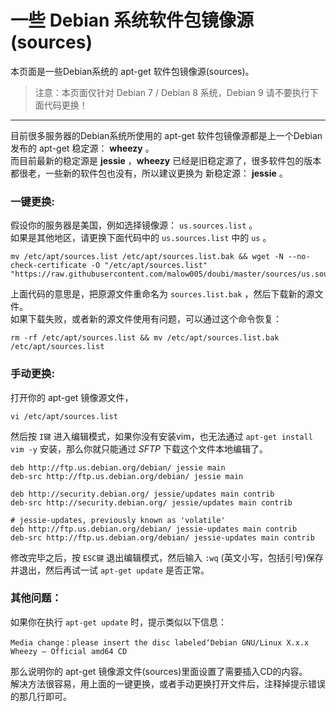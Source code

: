 
# 一些 Debian 系统软件包镜像源(sources)

本页面是一些Debian系统的 apt-get 软件包镜像源(sources)。  
> 注意：本页面仅针对 Debian 7 / Debian 8 系统，Debian 9 请不要执行下面代码更换！

----

目前很多服务器的Debian系统所使用的 apt-get 软件包镜像源都是上一个Debian发布的 apt-get 稳定源： **wheezy** 。  
而目前最新的稳定源是 **jessie** ，**wheezy** 已经是旧稳定源了，很多软件包的版本都很老，一些新的软件包也没有，所以建议更换为 新稳定源： **jessie** 。

### 一键更换:
假设你的服务器是美国，例如选择镜像源： `us.sources.list` 。  
如果是其他地区，请更换下面代码中的 `us.sources.list` 中的 `us` 。
```
mv /etc/apt/sources.list /etc/apt/sources.list.bak && wget -N --no-check-certificate -O "/etc/apt/sources.list" "https://raw.githubusercontent.com/malow005/doubi/master/sources/us.sources.list"
```
上面代码的意思是，把原源文件重命名为 `sources.list.bak` ，然后下载新的源文件。  
如果下载失败，或者新的源文件使用有问题，可以通过这个命令恢复：
```
rm -rf /etc/apt/sources.list && mv /etc/apt/sources.list.bak /etc/apt/sources.list
```

### 手动更换:
打开你的 apt-get 镜像源文件，
```
vi /etc/apt/sources.list
```
然后按 `I键` 进入编辑模式，如果你没有安装vim，也无法通过 `apt-get install vim -y` 安装，那么你就只能通过 *SFTP* 下载这个文件本地编辑了。
```
deb http://ftp.us.debian.org/debian/ jessie main
deb-src http://ftp.us.debian.org/debian/ jessie main
 
deb http://security.debian.org/ jessie/updates main contrib
deb-src http://security.debian.org/ jessie/updates main contrib
 
# jessie-updates, previously known as 'volatile'
deb http://ftp.us.debian.org/debian/ jessie-updates main contrib
deb-src http://ftp.us.debian.org/debian/ jessie-updates main contrib
```
修改完毕之后，按 `ESC键` 退出编辑模式，然后输入 `:wq` (英文小写，包括引号)保存并退出，然后再试一试 `apt-get update` 是否正常。

### 其他问题：

如果你在执行 `apt-get update` 时，提示类似以下信息：
``` 
Media change：please insert the disc labeled‘Debian GNU/Linux X.x.x Wheezy — Official amd64 CD
```
那么说明你的 apt-get 镜像源文件(sources)里面设置了需要插入CD的内容。  
解决方法很容易，用上面的一键更换，或者手动更换打开文件后，注释掉提示错误的那几行即可。
